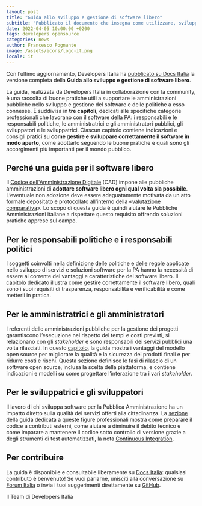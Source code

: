 ```yaml
---
layout: post
title: "Guida allo sviluppo e gestione di software libero"
subtitle: "Pubblicato il documento che insegna come utilizzare, sviluppare e gestire correttamente il software libero nella sfera pubblica"
date: 2022-04-05 10:00:00 +0200
tags: developers opensource 
categories: news
author: Francesco Pognante
image: /assets/icons/logo-it.png
locale: it
---
```

Con l’ultimo aggiornamento, Developers Italia ha [pubblicato su Docs Italia](https://docs.italia.it/italia/developers-italia/guida-sviluppo-gestione-software-libero/it/stabile/index.html) la versione completa della **Guida allo sviluppo e gestione di software libero**. 

La guida, realizzata da Developers Italia in collaborazione con la community, è una raccolta di buone pratiche utili a supportare le amministrazioni pubbliche nello sviluppo e gestione del software e delle politiche a esso connesse. È suddivisa in **tre capitoli**, dedicati alle specifiche categorie professionali che lavorano con il software della PA: i responsabili e le responsabili politiche, le amministratrici e gli amministratori pubblici, gli sviluppatori e le sviluppatrici. Ciascun capitolo contiene indicazioni e consigli pratici su **come gestire e sviluppare correttamente il software in modo aperto**, come adottarlo seguendo le buone pratiche e quali sono gli accorgimenti più importanti per il mondo pubblico.

## Perché una guida per il software libero

Il [Codice dell'Amministrazione Digitale](https://docs.italia.it/italia/piano-triennale-ict/codice-amministrazione-digitale-docs/it/v2021-07-30/index.html) (CAD) impone alle pubbliche amministrazioni di **adottare software libero ogni qual volta sia possibile**. L’eventuale non adozione deve essere adeguatamente motivata da un atto formale depositato e protocollato all’interno della «[valutazione comparativa](https://docs.italia.it/italia/developers-italia/lg-acquisizione-e-riuso-software-per-pa-docs/it/stabile/acquisizione-software/valutazione-comparativa.html)».
Lo scopo di questa guida è quindi aiutare le Pubbliche Amministrazioni italiane a rispettare questo requisito offrendo soluzioni pratiche apprese sul campo.

## Per le responsabili politiche e i responsabili politici

I soggetti coinvolti nella definizione delle politiche e delle regole applicate nello sviluppo di servizi e soluzioni software per la PA hanno la necessità di essere al corrente dei vantaggi e caratteristiche del software libero. Il [capitolo](https://docs.italia.it/italia/developers-italia/guida-sviluppo-gestione-software-libero/it/stabile/per-le-responsabili-politiche-e-i-responsabili-politici.html) dedicato illustra come gestire correttamente il software libero, quali sono i suoi requisiti di trasparenza, responsabilità e verificabilità e come metterli in pratica. 

## Per le amministratrici e gli amministratori

I referenti delle amministrazioni pubbliche per la gestione dei progetti  garantiscono l’esecuzione nel rispetto dei tempi e costi previsti, si relazionano con gli *stakeholder* e sono responsabili dei servizi pubblici una volta rilasciati. In questo [capitolo](https://docs.italia.it/italia/developers-italia/guida-sviluppo-gestione-software-libero/it/stabile/per-gli-amministratori-pubblici.html), la guida mostra  i vantaggi del modello open source per migliorare la qualità e la sicurezza dei prodotti finali e per ridurre costi e rischi. Questa sezione definisce le fasi di rilascio di un software open source, inclusa la scelta della piattaforma, e contiene indicazioni e modelli su come progettare l’interazione tra i vari *stakeholder*.

## Per le sviluppatrici e gli sviluppatori

Il lavoro di chi sviluppa software per la Pubblica Amministrazione ha un impatto diretto sulla qualità dei servizi offerti alla cittadinanza. La [sezione](https://docs.italia.it/italia/developers-italia/guida-sviluppo-gestione-software-libero/it/stabile/per-chi-sviluppa-il-software.html) della guida dedicata a queste figure professionali mostra come preparare il codice a contributi esterni, come aiutare a diminuire il debito tecnico e come imparare a mantenere il codice sotto controllo di versione grazie a degli strumenti di test automatizzati, la nota [Continuous Integration](https://medium.com/@Developers_Italia/come-e-perch%C3%A9-automatizzare-il-controllo-qualit%C3%A0-nello-sviluppo-software-aab21cf72751).

## Per contribuire

La guida è disponibile e consultabile liberamente su [Docs Italia](https://docs.italia.it/italia/developers-italia/guida-sviluppo-gestione-software-libero/it/stabile/index.html): qualsiasi contributo è benvenuto! Se vuoi parlarne, unisciti alla conversazione su [Forum Italia](https://forum.italia.it/c/software-open-source-per-la-pa/49) o invia i tuoi suggerimenti direttamente su [GitHub](https://github.com/italia/guida-sviluppo-gestione-software-libero).


Il Team di Developers Italia

